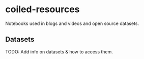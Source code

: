 # coiled-resources

Notebooks used in blogs and videos and open source datasets.

## Datasets

TODO: Add info on datasets & how to access them.

